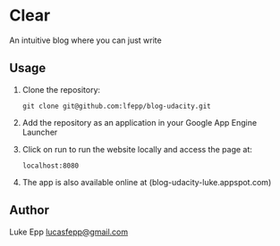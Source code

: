 # Clear

An intuitive blog where you can just write

## Usage

1. Clone the repository:

    ```
    git clone git@github.com:lfepp/blog-udacity.git
    ```

1. Add the repository as an application in your Google App Engine Launcher

1. Click on run to run the website locally and access the page at:

    ```
    localhost:8080
    ```

1. The app is also available online at (blog-udacity-luke.appspot.com)

## Author

Luke Epp <lucasfepp@gmail.com>
